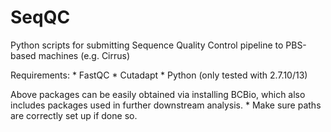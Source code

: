 # SeqQC
Python scripts for submitting Sequence Quality Control pipeline to PBS-based machines (e.g. Cirrus)

Requirements:
    * FastQC
    * Cutadapt
    * Python (only tested with 2.7.10/13)

Above packages can be easily obtained via installing BCBio, which also includes packages used in further downstream analysis.
    * Make sure paths are correctly set up if done so.